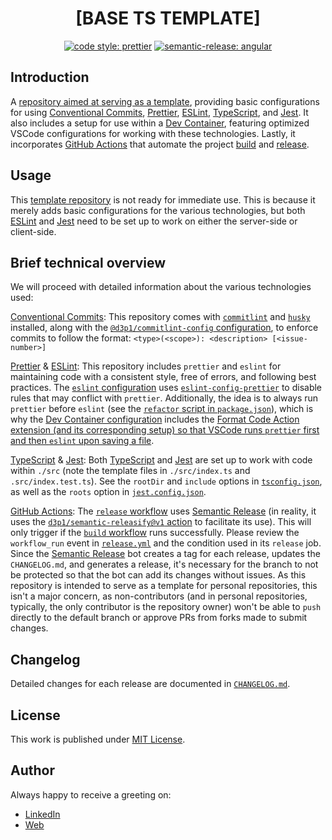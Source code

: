 <div align=center>

# [BASE TS TEMPLATE]

[![code style: prettier](https://img.shields.io/badge/code_style-prettier-ff69b4.svg)](https://github.com/prettier/prettier)
[![semantic-release: angular](https://img.shields.io/badge/semantic--release-angular-e10079?logo=semantic-release)](https://github.com/semantic-release/semantic-release)

</div>

## Introduction

A [repository aimed at serving as a template](https://docs.github.com/en/repositories/creating-and-managing-repositories/creating-a-repository-from-a-template), providing basic configurations for using [Conventional Commits](https://www.conventionalcommits.org/en/v1.0.0/), [Prettier](https://prettier.io/), [ESLint](https://eslint.org/), [TypeScript](https://www.typescriptlang.org/), and [Jest](https://jestjs.io/). It also includes a setup for use within a [Dev Container](https://code.visualstudio.com/docs/devcontainers/containers), featuring optimized VSCode configurations for working with these technologies. Lastly, it incorporates [GitHub Actions](https://github.com/features/actions) that automate the project [build](./.github/workflows/build.yml) and [release](./.github/workflows/release.yml).

## Usage

This [template repository](https://docs.github.com/en/repositories/creating-and-managing-repositories/creating-a-repository-from-a-template) is not ready for immediate use. This is because it merely adds basic configurations for the various technologies, but both [ESLint](https://eslint.org/) and [Jest](https://jestjs.io/) need to be set up to work on either the server-side or client-side.

## Brief technical overview

We will proceed with detailed information about the various technologies used:

[Conventional Commits](https://www.conventionalcommits.org/en/v1.0.0/): This repository comes with [`commitlint`](https://commitlint.js.org/) and [`husky`](https://typicode.github.io/husky/) installed, along with the [`@d3p1/commitlint-config` configuration](https://github.com/d3p1/commitlint-config), to enforce commits to follow the format: `<type>(<scope>): <description> [<issue-number>]`

[Prettier](https://prettier.io/) & [ESLint](https://eslint.org/): This repository includes `prettier` and `eslint` for maintaining code with a consistent style, free of errors, and following best practices. The [`eslint` configuration](./.eslintrc.json) uses [`eslint-config-prettier`](https://github.com/prettier/eslint-config-prettier) to disable rules that may conflict with `prettier`. Additionally, the idea is to always run `prettier` before `eslint` (see the [`refactor` script in `package.json`](./package.json)), which is why the [Dev Container configuration](.devcontainer/devcontainer.json) includes the [Format Code Action extension (and its corresponding setup) so that VSCode runs `prettier` first and then `eslint` upon saving a file](https://marketplace.visualstudio.com/items?itemName=rohit-gohri.format-code-action).

[TypeScript](https://www.typescriptlang.org/) & [Jest](https://jestjs.io/): Both [TypeScript](https://www.typescriptlang.org/) and [Jest](https://jestjs.io/) are set up to work with code within `./src` (note the template files in `./src/index.ts` and `.src/index.test.ts`). See the `rootDir` and `include` options in [`tsconfig.json`](./tsconfig.json), as well as the `roots` option in [`jest.config.json`](./jest.config.json).

[GitHub Actions](https://github.com/features/actions): The [`release` workflow](.github/workflows/release.yml) uses [Semantic Release](https://github.com/semantic-release/semantic-release) (in reality, it uses the [`d3p1/semantic-releasify@v1` action](https://github.com/d3p1/semantic-releasify) to facilitate its use). This will only trigger if the [`build` workflow](.github/workflows/build.yml) runs successfully. Please review the `workflow_run` event in [`release.yml`](.github/workflows/release.yml) and the condition used in its `release` job. Since the [Semantic Release](https://github.com/semantic-release/semantic-release) bot creates a tag for each release, updates the `CHANGELOG.md`, and generates a release, it's necessary for the branch to not be protected so that the bot can add its changes without issues. As this repository is intended to serve as a template for personal repositories, this isn't a major concern, as non-contributors (and in personal repositories, typically, the only contributor is the repository owner) won't be able to `push` directly to the default branch or approve PRs from forks made to submit changes.

## Changelog

Detailed changes for each release are documented in [`CHANGELOG.md`](./CHANGELOG.md).

## License

This work is published under [MIT License](./LICENSE).

## Author

Always happy to receive a greeting on:

- [LinkedIn](https://www.linkedin.com/in/cristian-marcelo-de-picciotto/)
- [Web](https://d3p1.dev/)
